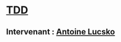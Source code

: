 # [TDD](https://github.com/Antoine07/leaddev01/blob/main/03_TDD/chap1_introduction/chap1_installation_organisation.md)
## Intervenant : [Antoine Lucsko](https://github.com/Antoine07/)